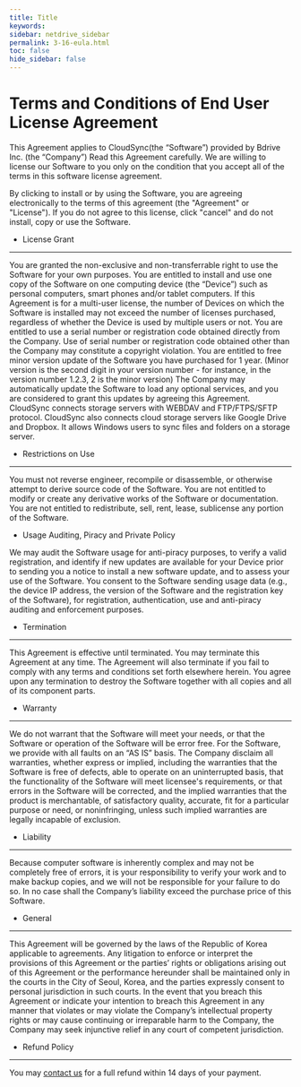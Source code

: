 ```yaml
---
title: Title
keywords:
sidebar: netdrive_sidebar
permalink: 3-16-eula.html
toc: false
hide_sidebar: false
---
```


# Terms and Conditions of End User License Agreement

This Agreement applies to CloudSync(the “Software”) provided by Bdrive Inc. (the “Company”) Read this Agreement carefully. We are willing to license our Software to you only on the condition that you accept all of the terms in this software license agreement.

By clicking to install or by using the Software, you are agreeing electronically to the terms of this agreement (the "Agreement" or "License"). If you do not agree to this license, click "cancel" and do not install, copy or use the Software.

- License Grant

---

You are granted the non-exclusive and non-transferrable right to use the Software for your own purposes. You are entitled to install and use one copy of the Software on one computing device (the “Device”) such as personal computers, smart phones and/or tablet computers. If this Agreement is for a multi-user license, the number of Devices on which the Software is installed may not exceed the number of licenses purchased, regardless of whether the Device is used by multiple users or not. You are entitled to use a serial number or registration code obtained directly from the Company. Use of serial number or registration code obtained other than the Company may constitute a copyright violation. You are entitled to free minor version update of the Software you have purchased for 1 year. (Minor version is the second digit in your version number - for instance, in the version number 1.2.3, 2 is the minor version) The Company may automatically update the Software to load any optional services, and you are considered to grant this updates by agreeing this Agreement. CloudSync connects storage servers with WEBDAV and FTP/FTPS/SFTP protocol. CloudSync also connects cloud storage servers like Google Drive and Dropbox. It allows Windows users to sync files and folders on a storage server.

- Restrictions on Use

---

You must not reverse engineer, recompile or disassemble, or otherwise attempt to derive source code of the Software. You are not entitled to modify or create any derivative works of the Software or documentation. You are not entitled to redistribute, sell, rent, lease, sublicense any portion of the Software.

- Usage Auditing, Piracy and Private Policy

We may audit the Software usage for anti-piracy purposes, to verify a valid registration, and identify if new updates are available for your Device prior to sending you a notice to install a new software update, and to assess your use of the Software. You consent to the Software sending usage data (e.g., the device IP address, the version of the Software and the registration key of the Software), for registration, authentication, use and anti-piracy auditing and enforcement purposes.

- Termination

---

This Agreement is effective until terminated. You may terminate this Agreement at any time. The Agreement will also terminate if you fail to comply with any terms and conditions set forth elsewhere herein. You agree upon any termination to destroy the Software together with all copies and all of its component parts.

- Warranty

---

We do not warrant that the Software will meet your needs, or that the Software or operation of the Software will be error free. For the Software, we provide with all faults on an “AS IS” basis. The Company disclaim all warranties, whether express or implied, including the warranties that the Software is free of defects, able to operate on an uninterrupted basis, that the functionality of the Software will meet licensee's requirements, or that errors in the Software will be corrected, and the implied warranties that the product is merchantable, of satisfactory quality, accurate, fit for a particular purpose or need, or noninfringing, unless such implied warranties are legally incapable of exclusion.

- Liability

---

Because computer software is inherently complex and may not be completely free of errors, it is your responsibility to verify your work and to make backup copies, and we will not be responsible for your failure to do so. In no case shall the Company’s liability exceed the purchase price of this Software.

- General

---

This Agreement will be governed by the laws of the Republic of Korea applicable to agreements. Any litigation to enforce or interpret the provisions of this Agreement or the parties’ rights or obligations arising out of this Agreement or the performance hereunder shall be maintained only in the courts in the City of Seoul, Korea, and the parties expressly consent to personal jurisdiction in such courts. In the event that you breach this Agreement or indicate your intention to breach this Agreement in any manner that violates or may violate the Company’s intellectual property rights or may cause continuing or irreparable harm to the Company, the Company may seek injunctive relief in any court of competent jurisdiction.

- Refund Policy

---

You may [contact us](mailto:sales@bdrive.com) for a full refund within 14 days of your payment.
